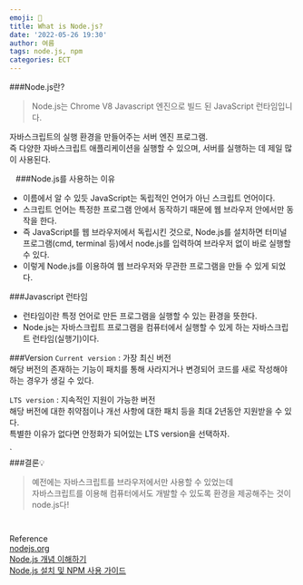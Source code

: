 ```yaml
---
emoji: 🧩   
title: What is Node.js?   
date: '2022-05-26 19:30'  
author: 여름  
tags: node.js, npm  
categories: ECT
---
```

  
###Node.js란?
> Node.js는 Chrome V8 Javascript 엔진으로 빌드 된 JavaScript 런타임입니다.

자바스크립트의 실행 환경을 만들어주는 서버 엔진 프로그램.  
즉 다양한 자바스크립트 애플리케이션을 실행할 수 있으며, 서버를 실행하는 데 제일 많이 사용된다.

`
`
###Node.js를 사용하는 이유
- 이름에서 알 수 있듯 JavaScript는 독립적인 언어가 아닌 스크립트 언어이다.
- 스크립트 언어는 특정한 프로그램 안에서 동작하기 때문에 웹 브라우저 안에서만 동작을 한다.
- 즉 JavaScript를 웹 브라우저에서 독립시킨 것으로, Node.js를 설치하면 터미널 프로그램(cmd, terminal 등)에서 node.js를 입력하여 브라우저 없이 바로 실행할 수 있다.
- 이렇게 Node.js를 이용하여 웹 브라우저와 무관한 프로그램을 만들 수 있게 되었다.


###Javascript 런타임
- 런타임이란 특정 언어로 만든 프로그램을 실행할 수 있는 환경을 뜻한다.
- Node.js는 자바스크립트 프로그램을 컴퓨터에서 실행할 수 있게 하는 자바스크립트 런타임(실행기)이다.


###Version
`Current version` : 가장 최신 버전  
해당 버전의 존재하는 기능이 패치를 통해 사라지거나 변경되어 
코드를 새로 작성해야 하는 경우가 생길 수 있다.
  
`LTS version` : 지속적인 지원이 가능한 버전   
해당 버전에 대한 취약점이나 개선 사항에 대한 패치 등을 최대 2년동안 지원받을 수 있다.  
특별한 이유가 없다면 안정화가 되어있는 LTS version을 선택하자.  

`  
###결론💡
> 예전에는 자바스크립트를 브라우저에서만 사용할 수 있었는데  
자바스크립트를 이용해 컴퓨터에서도 개발할 수 있도록 환경을 제공해주는 것이 node.js다!

`
  `

Reference  
[nodejs.org](https://nodejs.org/ko/docs/)  
[Node.js 개념 이해하기](https://hanamon.kr/nodejs-%EA%B0%9C%EB%85%90-%EC%9D%B4%ED%95%B4%ED%95%98%EA%B8%B0/)  
[Node.js 설치 및 NPM 사용 가이드](https://www.youdad.kr/node-install-and-npm-guide/)
